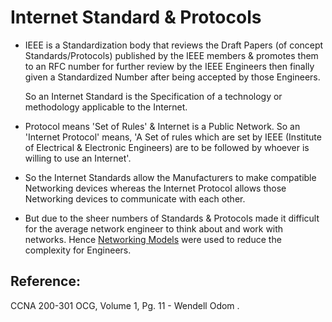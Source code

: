 # Internet Standard & Protocols

* IEEE is a Standardization body that reviews the Draft Papers \(of concept Standards/Protocols\) published by the IEEE members & promotes them to an RFC number for further review by the IEEE Engineers then finally given a Standardized Number after being accepted by those Engineers. 

  So an Internet Standard is the Specification of a technology or methodology applicable to the Internet.

* Protocol means 'Set of Rules' & Internet is a Public Network. So an 'Internet Protocol' means, 'A Set of rules which are set by IEEE \(Institute of Electrical & Electronic Engineers\) are to be followed by whoever is willing to use an Internet'.
* So the Internet Standards allow the Manufacturers to make compatible Networking devices whereas the Internet Protocol allows those Networking devices to communicate with each other.
* But due to the sheer numbers of Standards & Protocols made it difficult for the average network engineer to think about and work with networks. Hence [Networking Models](https://app.gitbook.com/@mudassirs46/s/network-fundamentals/~/drafts/-MRZ4cjfS8UXyANv_uLC/internet-networking-model) were used to reduce the complexity for Engineers.

## Reference:

CCNA 200-301 OCG, Volume 1, Pg. 11 - Wendell Odom .

